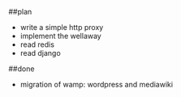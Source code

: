 ##plan

* write a simple http proxy
* implement the wellaway
* read redis
* read django

##done

* migration of wamp: wordpress and mediawiki

